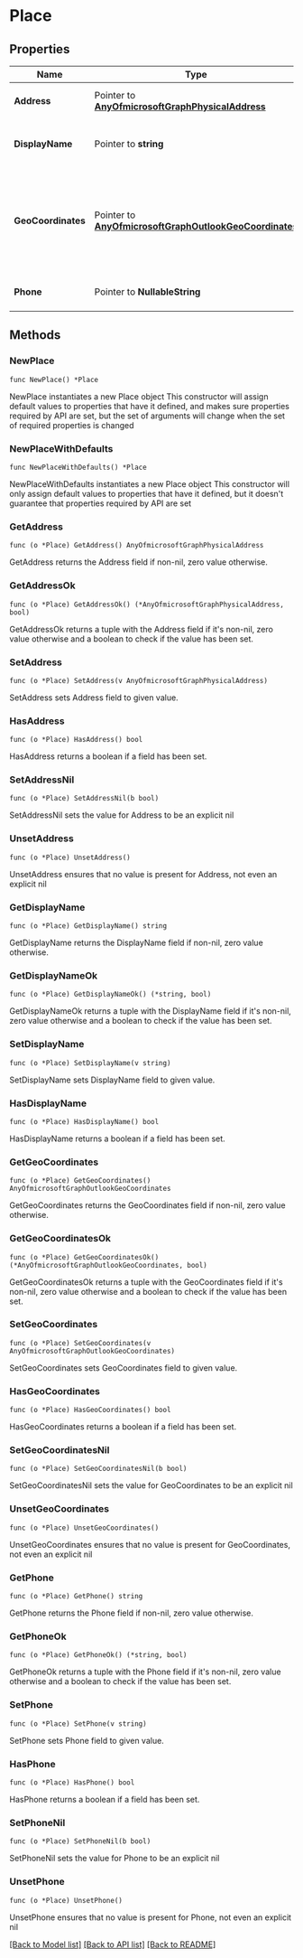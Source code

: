 # Place

## Properties

Name | Type | Description | Notes
------------ | ------------- | ------------- | -------------
**Address** | Pointer to [**AnyOfmicrosoftGraphPhysicalAddress**](anyOf&lt;microsoft.graph.physicalAddress&gt;.md) | The street address of the place. | [optional] 
**DisplayName** | Pointer to **string** | The name associated with the place. | [optional] 
**GeoCoordinates** | Pointer to [**AnyOfmicrosoftGraphOutlookGeoCoordinates**](anyOf&lt;microsoft.graph.outlookGeoCoordinates&gt;.md) | Specifies the place location in latitude, longitude and (optionally) altitude coordinates. | [optional] 
**Phone** | Pointer to **NullableString** | The phone number of the place. | [optional] 

## Methods

### NewPlace

`func NewPlace() *Place`

NewPlace instantiates a new Place object
This constructor will assign default values to properties that have it defined,
and makes sure properties required by API are set, but the set of arguments
will change when the set of required properties is changed

### NewPlaceWithDefaults

`func NewPlaceWithDefaults() *Place`

NewPlaceWithDefaults instantiates a new Place object
This constructor will only assign default values to properties that have it defined,
but it doesn't guarantee that properties required by API are set

### GetAddress

`func (o *Place) GetAddress() AnyOfmicrosoftGraphPhysicalAddress`

GetAddress returns the Address field if non-nil, zero value otherwise.

### GetAddressOk

`func (o *Place) GetAddressOk() (*AnyOfmicrosoftGraphPhysicalAddress, bool)`

GetAddressOk returns a tuple with the Address field if it's non-nil, zero value otherwise
and a boolean to check if the value has been set.

### SetAddress

`func (o *Place) SetAddress(v AnyOfmicrosoftGraphPhysicalAddress)`

SetAddress sets Address field to given value.

### HasAddress

`func (o *Place) HasAddress() bool`

HasAddress returns a boolean if a field has been set.

### SetAddressNil

`func (o *Place) SetAddressNil(b bool)`

 SetAddressNil sets the value for Address to be an explicit nil

### UnsetAddress
`func (o *Place) UnsetAddress()`

UnsetAddress ensures that no value is present for Address, not even an explicit nil
### GetDisplayName

`func (o *Place) GetDisplayName() string`

GetDisplayName returns the DisplayName field if non-nil, zero value otherwise.

### GetDisplayNameOk

`func (o *Place) GetDisplayNameOk() (*string, bool)`

GetDisplayNameOk returns a tuple with the DisplayName field if it's non-nil, zero value otherwise
and a boolean to check if the value has been set.

### SetDisplayName

`func (o *Place) SetDisplayName(v string)`

SetDisplayName sets DisplayName field to given value.

### HasDisplayName

`func (o *Place) HasDisplayName() bool`

HasDisplayName returns a boolean if a field has been set.

### GetGeoCoordinates

`func (o *Place) GetGeoCoordinates() AnyOfmicrosoftGraphOutlookGeoCoordinates`

GetGeoCoordinates returns the GeoCoordinates field if non-nil, zero value otherwise.

### GetGeoCoordinatesOk

`func (o *Place) GetGeoCoordinatesOk() (*AnyOfmicrosoftGraphOutlookGeoCoordinates, bool)`

GetGeoCoordinatesOk returns a tuple with the GeoCoordinates field if it's non-nil, zero value otherwise
and a boolean to check if the value has been set.

### SetGeoCoordinates

`func (o *Place) SetGeoCoordinates(v AnyOfmicrosoftGraphOutlookGeoCoordinates)`

SetGeoCoordinates sets GeoCoordinates field to given value.

### HasGeoCoordinates

`func (o *Place) HasGeoCoordinates() bool`

HasGeoCoordinates returns a boolean if a field has been set.

### SetGeoCoordinatesNil

`func (o *Place) SetGeoCoordinatesNil(b bool)`

 SetGeoCoordinatesNil sets the value for GeoCoordinates to be an explicit nil

### UnsetGeoCoordinates
`func (o *Place) UnsetGeoCoordinates()`

UnsetGeoCoordinates ensures that no value is present for GeoCoordinates, not even an explicit nil
### GetPhone

`func (o *Place) GetPhone() string`

GetPhone returns the Phone field if non-nil, zero value otherwise.

### GetPhoneOk

`func (o *Place) GetPhoneOk() (*string, bool)`

GetPhoneOk returns a tuple with the Phone field if it's non-nil, zero value otherwise
and a boolean to check if the value has been set.

### SetPhone

`func (o *Place) SetPhone(v string)`

SetPhone sets Phone field to given value.

### HasPhone

`func (o *Place) HasPhone() bool`

HasPhone returns a boolean if a field has been set.

### SetPhoneNil

`func (o *Place) SetPhoneNil(b bool)`

 SetPhoneNil sets the value for Phone to be an explicit nil

### UnsetPhone
`func (o *Place) UnsetPhone()`

UnsetPhone ensures that no value is present for Phone, not even an explicit nil

[[Back to Model list]](../README.md#documentation-for-models) [[Back to API list]](../README.md#documentation-for-api-endpoints) [[Back to README]](../README.md)


